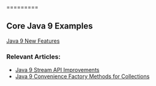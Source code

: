 =========

## Core Java 9  Examples

[Java 9 New Features](http://www.baeldung.com/new-java-9)

### Relevant Articles:
- [Java 9 Stream API Improvements](http://www.baeldung.com/java-9-stream-api)
- [Java 9 Convenience Factory Methods for Collections](http://www.baeldung.com/java-9-collections-factory-methods) 
